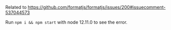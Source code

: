 Related to https://github.com/formatjs/formatjs/issues/200#issuecomment-537044573

Run `npm i && npm start` with node 12.11.0 to see the error.
